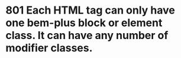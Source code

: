 # 801 Each HTML tag can only have one bem-plus block or element class. It can have any number of modifier classes.

